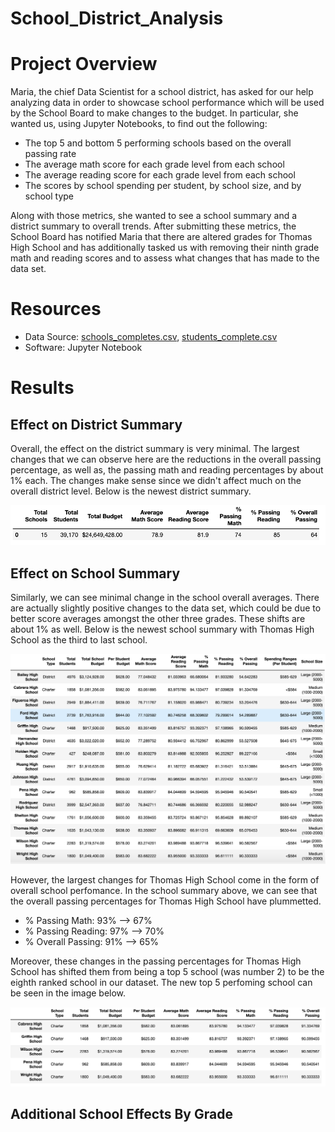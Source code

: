 # School_District_Analysis

# Project Overview 

Maria, the chief Data Scientist for a school district, has asked for our help analyzing data in order to showcase school performance which will be used by the School Board to make changes to the budget. In particular, she wanted us, using Jupyter Notebooks, to find out the following: 

  * The top 5 and bottom 5 performing schools based on the overall passing rate
  * The average math score for each grade level from each school
  * The average reading score for each grade level from each school
  * The scores by school spending per student, by school size, and by school type

Along with those metrics, she wanted to see a school summary and a district summary to overall trends. After submitting these metrics, the School Board has notified Maria that there are altered grades for Thomas High School and has additionally tasked us with removing their ninth grade math and reading scores and to assess what changes that has made to the data set. 

# Resources

* Data Source: [schools_completes.csv](https://github.com/Stewartsl17/School_District_Analysis/blob/master/Resources/students_complete.csv), [students_complete.csv](https://github.com/Stewartsl17/School_District_Analysis/blob/master/Resources/students_complete.csv)
* Software: Jupyter Notebook

# Results

## Effect on District Summary

Overall, the effect on the district summary is very minimal. The largest changes that we can observe here are the reductions in the overall passing percentage, as well as, the passing math and reading percentages by about 1% each. The changes make sense since we didn't affect much on the overall district level. Below is the newest district summary. <br>

![](https://github.com/Stewartsl17/School_District_Analysis/blob/master/Resources/District%20Summary.png)

## Effect on School Summary

Similarly, we can see minimal change in the school overall averages. There are actually slightly positive changes to the data set, which could be due to better score averages amongst the other three grades. These shifts are about 1% as well. Below is the newest school summary with Thomas High School as the third to last school. <br>

![](https://github.com/Stewartsl17/School_District_Analysis/blob/master/Resources/School%20Summary.png)

However, the largest changes for Thomas High School come in the form of overall school perfomance. In the school summary above, we can see that the overall passing percentages for Thomas High School have plummetted. 

* % Passing Math: 93% --> 67%
* % Passing Reading: 97% --> 70% 
* % Overall Passing: 91% --> 65% 

Moreover, these changes in the passing percentages for Thomas High School has shifted them from being a top 5 school (was number 2) to be the eighth ranked school in our dataset. The new top 5 perfoming school can be seen in the image below. 

![](https://github.com/Stewartsl17/School_District_Analysis/blob/master/Resources/Top%205%20Schools.png)


## Additional School Effects By Grade

